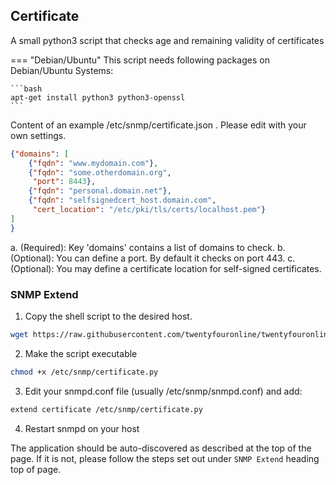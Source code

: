 ## Certificate

A small python3 script that checks age and remaining validity of certificates


=== "Debian/Ubuntu"
    This script needs following packages on Debian/Ubuntu Systems:

    ```bash
    apt-get install python3 python3-openssl
    ```


Content of an example /etc/snmp/certificate.json . Please edit with your own settings.

```json
{"domains": [
    {"fqdn": "www.mydomain.com"},
    {"fqdn": "some.otherdomain.org",
     "port": 8443},
    {"fqdn": "personal.domain.net"},
    {"fqdn": "selfsignedcert_host.domain.com",
     "cert_location": "/etc/pki/tls/certs/localhost.pem"}
]
}
```

a. (Required): Key 'domains' contains a list of domains to check.
b. (Optional): You can define a port. By default it checks on port 443.
c. (Optional): You may define a certificate location for self-signed certificates.

### SNMP Extend
1. Copy the shell script to the desired host.

```bash
wget https://raw.githubusercontent.com/twentyfouronline/twentyfouronline-agent/master/snmp/certificate.py -O /etc/snmp/certificate.py
```

2. Make the script executable

```bash
chmod +x /etc/snmp/certificate.py
```

3. Edit your snmpd.conf file (usually /etc/snmp/snmpd.conf) and add:

```bash
extend certificate /etc/snmp/certificate.py
```
4. Restart snmpd on your host

The application should be auto-discovered as described at the top of the page. If it is not, please follow the steps set out under `SNMP Extend` heading top of page.





